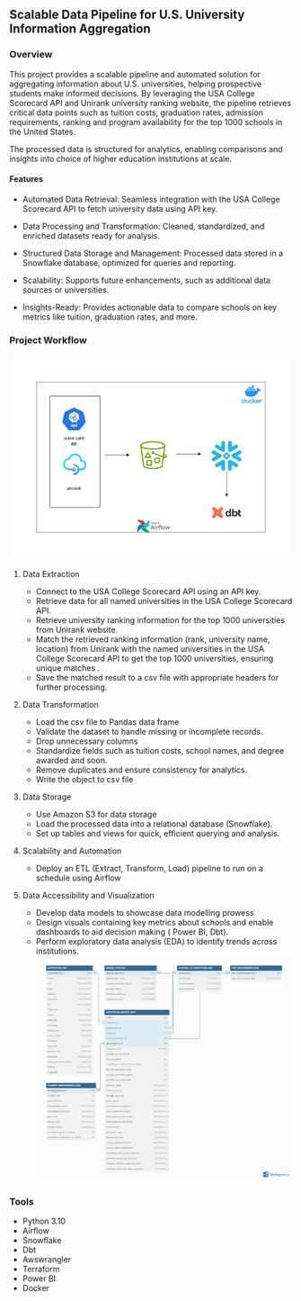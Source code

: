 ## Scalable Data Pipeline for U.S. University Information Aggregation 

### Overview 

This project provides a scalable pipeline and automated solution for aggregating information about U.S. universities, helping prospective students make informed decisions. By leveraging the USA College Scorecard API and Unirank university ranking website, the pipeline retrieves critical data points such as tuition costs, graduation rates, admission requirements, ranking and program availability for the top 1000 schools in the United States. 

The processed data is structured for analytics, enabling comparisons and insights into choice of higher education institutions at scale. 

#### Features 

- Automated Data Retrieval: Seamless integration with the USA College Scorecard API to fetch university data using API key. 
- Data Processing and Transformation: Cleaned, standardized, and enriched datasets ready for analysis. 
- Structured Data Storage and Management: Processed data stored in a Snowflake database, optimized for queries and reporting. 

- Scalability: Supports future enhancements, such as additional data sources or universities. 

- Insights-Ready: Provides actionable data to compare schools on key metrics like tuition, graduation rates, and more. 

### Project Workflow 
![workflow](assests/uni_rank_workflow.png)

1. Data Extraction 

    - Connect to the USA College Scorecard API using an API key. 
    - Retrieve data for all named universities in the USA College Scorecard API.
    - Retrieve university ranking information for the top 1000 universities from Unirank website. 
    - Match the retrieved ranking information (rank, university name, location) from Unirank with the named universities in the USA College Scorecard API to get the top 1000 universities, ensuring unique matches .
    - Save the matched result to a csv file with appropriate headers for further processing. 

2. Data Transformation 
    - Load the csv file to Pandas data frame 
    - Validate the dataset to handle missing or incomplete records. 
    - Drop unnecessary columns 
    - Standardize fields such as tuition costs, school names, and degree awarded and soon. 
    - Remove duplicates and ensure consistency for analytics. 
    - Write the object to csv file 

3. Data Storage 
    - Use Amazon S3 for data storage 
    - Load the processed data into a relational database (Snowflake). 
    - Set up tables and views for quick, efficient querying and analysis. 

4. Scalability and Automation 
    - Deploy an ETL (Extract, Transform, Load) pipeline to run on a schedule using Airflow 

5. Data Accessibility and Visualization  
    - Develop data models to showcase data modelling prowess 
    - Design visuals containing key metrics about schools and enable dashboards to aid decision making ( Power BI, Dbt). 
    - Perform exploratory data analysis (EDA) to identify trends across institutions. 
![EDR](assests/entity_relationship.jpg)
### Tools 

- Python 3.10 
- Airflow  
- Snowflake  
- Dbt 
- Awswrangler
- Terraform
- Power BI 
- Docker 
